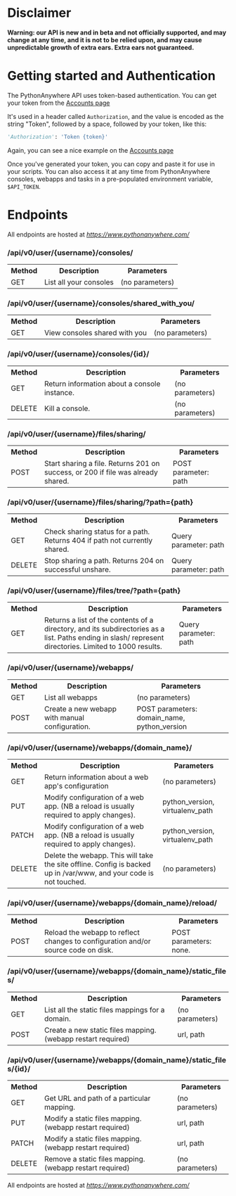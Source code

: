 
<!--
.. title: The PythonAnywhere API  (beta)
.. slug: API
.. date: 2017-03-14 18:35:28 UTC+01:00
.. tags:
.. category:
.. link:
.. description:
.. type: text
-->


# Disclaimer

**Warning: our API is new and in beta and not officially supported, and may change at any time, and it is not to be relied upon, and may cause unpredictable growth of extra ears. Extra ears not guaranteed.**


# Getting started and Authentication

The PythonAnywhere API uses token-based authentication.  You can get your token
from the [Accounts page](https://www.pythonanywhere.com/account/#api_token)

It's used in a header called `Authorization`, and the value is encoded as the
string "Token", followed by a space, followed by your token, like this:

```python
'Authorization': 'Token {token}'
```

Again, you can see a nice example on the [Accounts page](https://www.pythonanywhere.com/account/#api_token)


Once you've generated your token, you can copy and paste it for use in your scripts.  You can also access
it at any time from PythonAnywhere consoles, webapps and tasks in a pre-populated environment variable,
`$API_TOKEN`.


# Endpoints


All endpoints are hosted at *https://www.pythonanywhere.com/*



### /api/v0/user/{username}/consoles/

<table class="table table-striped">
  <tr><th>Method</th><th>Description</th><th>Parameters</th>
  <tr><td>GET</td><td>List all your consoles</td><td>(no parameters)</td></tr>
</table>


### /api/v0/user/{username}/consoles/shared_with_you/

<table class="table table-striped">
  <tr><th>Method</th><th>Description</th><th>Parameters</th>
  <tr><td>GET</td><td>View consoles shared with you</td><td>(no parameters)</td></tr>
</table>


### /api/v0/user/{username}/consoles/{id}/

<table class="table table-striped">
  <tr><th>Method</th><th>Description</th><th>Parameters</th>
  <tr><td>GET</td><td>Return information about a console instance.</td><td>(no parameters)</td></tr>
  <tr><td>DELETE</td><td>Kill a console.</td><td>(no parameters)</td></tr>
</table>


### /api/v0/user/{username}/files/sharing/

<table class="table table-striped">
  <tr><th>Method</th><th>Description</th><th>Parameters</th>
  <tr><td>POST</td><td>Start sharing a file.  Returns 201 on success, or 200 if file was already shared.</td><td>POST parameter: path</td></tr>
</table>


### /api/v0/user/{username}/files/sharing/?path={path}

<table class="table table-striped">
  <tr><th>Method</th><th>Description</th><th>Parameters</th>
  <tr><td>GET</td><td>Check sharing status for a path.  Returns 404 if path not currently shared.</td><td>Query parameter: path</td></tr>
  <tr><td>DELETE</td><td>Stop sharing a path.  Returns 204 on successful unshare.</td><td>Query parameter: path</td></tr>
</table>


### /api/v0/user/{username}/files/tree/?path={path}

<table class="table table-striped">
  <tr><th>Method</th><th>Description</th><th>Parameters</th>
  <tr><td>GET</td><td>Returns a list of the contents of a directory, and its subdirectories
as a list. Paths ending in slash/ represent directories.  Limited to
1000 results.</td><td>Query parameter: path</td></tr>
</table>


### /api/v0/user/{username}/webapps/

<table class="table table-striped">
  <tr><th>Method</th><th>Description</th><th>Parameters</th>
  <tr><td>GET</td><td>List all webapps</td><td>(no parameters)</td></tr>
  <tr><td>POST</td><td>Create a new webapp with manual configuration.</td><td>POST parameters: domain_name, python_version</td></tr>
</table>


### /api/v0/user/{username}/webapps/{domain_name}/

<table class="table table-striped">
  <tr><th>Method</th><th>Description</th><th>Parameters</th>
  <tr><td>GET</td><td>Return information about a web app's configuration</td><td>(no parameters)</td></tr>
  <tr><td>PUT</td><td>Modify configuration of a web app. (NB a reload is usually required to apply changes).</td><td>python_version, virtualenv_path</td></tr>
  <tr><td>PATCH</td><td>Modify configuration of a web app. (NB a reload is usually required to apply changes).</td><td>python_version, virtualenv_path</td></tr>
  <tr><td>DELETE</td><td>Delete the webapp.  This will take the site offline.
Config is backed up in /var/www, and your code is not touched.</td><td>(no parameters)</td></tr>
</table>


### /api/v0/user/{username}/webapps/{domain_name}/reload/

<table class="table table-striped">
  <tr><th>Method</th><th>Description</th><th>Parameters</th>
  <tr><td>POST</td><td>Reload the webapp to reflect changes to configuration and/or source code on disk.</td><td>POST parameters: none.</td></tr>
</table>


### /api/v0/user/{username}/webapps/{domain_name}/static_files/

<table class="table table-striped">
  <tr><th>Method</th><th>Description</th><th>Parameters</th>
  <tr><td>GET</td><td>List all the static files mappings for a domain.</td><td>(no parameters)</td></tr>
  <tr><td>POST</td><td>Create a new static files mapping. (webapp restart required)</td><td>url, path</td></tr>
</table>


### /api/v0/user/{username}/webapps/{domain_name}/static_files/{id}/

<table class="table table-striped">
  <tr><th>Method</th><th>Description</th><th>Parameters</th>
  <tr><td>GET</td><td>Get URL and path of a particular mapping.</td><td>(no parameters)</td></tr>
  <tr><td>PUT</td><td>Modify a static files mapping. (webapp restart required)</td><td>url, path</td></tr>
  <tr><td>PATCH</td><td>Modify a static files mapping. (webapp restart required)</td><td>url, path</td></tr>
  <tr><td>DELETE</td><td>Remove a static files mapping. (webapp restart required)</td><td>(no parameters)</td></tr>
</table>


All endpoints are hosted at *https://www.pythonanywhere.com/*

